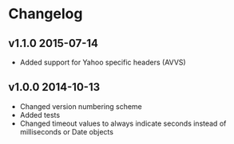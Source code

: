 # Changelog

## v1.1.0 2015-07-14

  * Added support for Yahoo specific headers (AVVS)

## v1.0.0 2014-10-13

  * Changed version numbering scheme
  * Added tests
  * Changed timeout values to always indicate seconds instead of milliseconds or Date objects